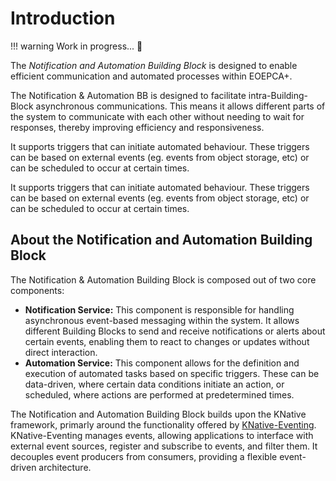 # Introduction

!!! warning
    Work in progress... :construction_worker:

The _Notification and Automation Building Block_ is designed to enable efficient communication and automated processes within EOEPCA+.

The Notification & Automation BB is designed to facilitate intra-Building-Block asynchronous communications. This means it allows different parts of the system to communicate with each other without needing to wait for responses, thereby improving efficiency and responsiveness.

It supports triggers that can initiate automated behaviour. These triggers can be based on external events (eg. events from object storage,  etc) or can be scheduled to occur at certain times.

It supports triggers that can initiate automated behaviour. These triggers can be based on external events (eg. events from object storage,  etc) or can be scheduled to occur at certain times.


## About the Notification and Automation Building Block
The Notification & Automation Building Block is composed out of two core components:

* **Notification Service:** This component is responsible for handling asynchronous event-based messaging within the system. It allows different Building Blocks to send and receive notifications or alerts about certain events, enabling them to react to changes or updates without direct interaction.  
* **Automation Service:** This component allows for the definition and execution of automated tasks based on specific triggers. These can be data-driven, where certain data conditions initiate an action, or scheduled, where actions are performed at predetermined times.

The Notification and Automation Building Block builds upon the KNative framework, primarly around the functionality offered by [KNative-Eventing](https://knative.dev/docs/eventing/).
KNative-Eventing manages events, allowing applications to interface with external event sources, register and subscribe to events, and filter them. It decouples event producers from consumers, providing a flexible event-driven architecture.